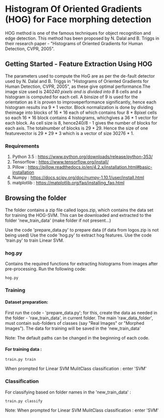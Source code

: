 # Histogram Of Oriented Gradients (HOG) for Face morphing detection
HOG method is one of the famous techniques for object recognition and edge detection. This method has been proposed by N. Dalal and B. Triggs in their research paper - "Histograms of Oriented Gradients for Human Detection, CVPR, 2005". 

## Getting Started - Feature Extraction Using HOG
The parameters used to compute the HoG are as per the de-fault detector used by N. Dalal and B. Triggs in "Histograms of Oriented Gradients for Human Detection, CVPR, 2005", as these give optimal performance.The image size used is 240*240 pixels and is divided into 8* 8 cells and a histogram is computed for each cell. A binsize of 9 is used for the orientation as it is proven to improveperformance significantly, hence each histogram results ina 9 * 1 vector. Block normalization is done by dividing theimage into blocks of 16 * 16 each of which contains four 8 * 8pixel cells so each 16 * 16 block contains 4 histograms, whichgives a 36 * 1 vector for each block. As cell size is 8, hence240/8 - 1 gives the number of blocks for each axis. The totalnumber of blocks is 29 * 29. Hence the size of one featurevector is 29 * 29 * 3 which is a vector of size 30276 * 1.


### Requirements
1) Python 3.5 : https://www.python.org/downloads/release/python-353/
2) Tensorflow : https://www.tensorflow.org/install/
3) Pillow : https://pillow.readthedocs.io/en/4.2.x/installation.html#basic-installation
4) Numpy : https://docs.scipy.org/doc/numpy-1.10.1/user/install.html
5) matplotlib : https://matplotlib.org/faq/installing_faq.html

## Browsing the folder
The folder contains a zip file called logos.zip, which contains the data set for training the HOG-SVM. This can be downloaded and extracted to the folder 'new_train_data' (make folder if not present...)

Use the code 'prepare_data.py' to prepare data (if data from logos.zip is not being used)
Use the code 'hog.py' to extract hog features.
Use the code 'train.py' to train Linear SVM.

### hog.py
Contains the required functions for extracting histograms from images after pre-processing. Run the following code:

```
hog.py
```

### Training

#### Dataset preparation:

First run the code - 'prepare_data.py'; for this, create the data as needed in the folder - 'raw_train_data', in current folder. The main 'raw_data_folder', must contain sub-folders of classes (say "Real Images" or "Morphed Images"). The data for training will be saved in the 'new_train_data'

Note: The default paths can be changed in the beginning of each code.

#### For training data :
```
train.py train
```
When prompted for Linear SVM MulitClass classification : enter 'SVM'

### Classification
For classifying based on folder names in the 'new_train_data' :
```
train.py classify
```
Note: When prompted for Linear SVM MulitClass classification : enter 'SVM'
